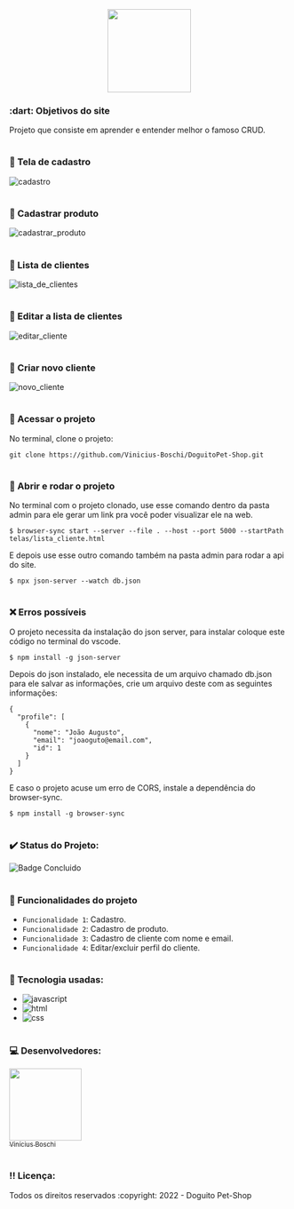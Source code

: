 <div align=center>
  <img src="https://user-images.githubusercontent.com/74377158/185704715-0ab8b1db-55bb-47a0-b1e4-689c16642661.svg
" width=150>
</div>

<h3> :dart: Objetivos do site</h3>
Projeto que consiste em aprender e entender melhor o famoso CRUD.

# <h3> :pencil: Tela de cadastro</h3> 
![cadastro](https://user-images.githubusercontent.com/74377158/185705874-1393a9a1-c5db-41c5-ad49-bef7ed5081bd.jpg)

# <h3> :pencil: Cadastrar produto</h3>  
![cadastrar_produto](https://user-images.githubusercontent.com/74377158/185706041-878403af-1796-4997-bef6-ffeade1c2afe.jpg)

# <h3> :pencil: Lista de clientes</h3>  
![lista_de_clientes](https://user-images.githubusercontent.com/74377158/185706080-c4a50c29-624c-470a-8586-6a91472ea0d4.jpg)

# <h3> :pencil: Editar a lista de clientes</h3>  
![editar_cliente](https://user-images.githubusercontent.com/74377158/185706225-d6ef85f1-ba42-48a4-a4a0-9fd01b6afc2b.jpg)

# <h3> :pencil: Criar novo cliente</h3> 
![novo_cliente](https://user-images.githubusercontent.com/74377158/185706319-506412c4-4e72-44b4-a59e-cbc9b5f1c36a.jpg)

# <h3> :file_folder: Acessar o projeto</h3>
No terminal, clone o projeto:

```
git clone https://github.com/Vinicius-Boschi/DoguitoPet-Shop.git
```

# <h3> :wrench: Abrir e rodar o projeto</h3>
No terminal com o projeto clonado, use esse comando dentro da pasta admin para ele gerar um link pra você poder visualizar ele na web.

```
$ browser-sync start --server --file . --host --port 5000 --startPath telas/lista_cliente.html
```

E depois use esse outro comando também na pasta admin para rodar a api do site.

```
$ npx json-server --watch db.json
```

# <h3> :x: Erros possíveis </h3>
O projeto necessita da instalação do json server, para instalar coloque este código no terminal do vscode.
```
$ npm install -g json-server
```

Depois do json instalado, ele necessita de um arquivo chamado db.json para ele salvar as informações, crie um arquivo deste com as seguintes informações:

```
{
  "profile": [
    {
      "nome": "João Augusto",
      "email": "joaoguto@email.com",
      "id": 1
    }
  ]
}
```

E caso o projeto acuse um erro de CORS, instale a dependência do browser-sync.

```
$ npm install -g browser-sync
```

# <h3> :heavy_check_mark: Status do Projeto:</h3>
![Badge Concluido](https://img.shields.io/static/v1?label=STATUS&message=CONCLUIDO&color=blue&style=for-the-badge)

# <h3> :hammer: Funcionalidades do projeto</h3>
- `Funcionalidade 1`: Cadastro.
- `Funcionalidade 2`: Cadastro de produto.
- `Funcionalidade 3`: Cadastro de cliente com nome e email.
- `Funcionalidade 4`: Editar/excluir perfil do cliente.

# <h3> :notebook_with_decorative_cover: Tecnologia usadas:</h3>

* <img src="https://img.shields.io/badge/JavaScript-F7DF1E?style=for-the-badge&logo=javascript&logoColor=black" alt="javascript">
* <img src="https://img.shields.io/badge/HTML5-E34F26?style=for-the-badge&logo=html5&logoColor=white" alt="html">
* <img src="https://img.shields.io/badge/CSS3-1572B6?style=for-the-badge&logo=css3&logoColor=white" alt="css">

# <h3> :computer: Desenvolvedores:</h3>
[<img src="https://user-images.githubusercontent.com/74377158/173900850-b6afcc77-36a5-4254-b63f-983397918d54.jpg" width=130><br><sub>Vinícius Boschi</sub>](https://github.com/Vinicius-Boschi)

# <h3> :bangbang: Licença:</h3>
<p> Todos os direitos reservados :copyright: 2022 - Doguito Pet-Shop
